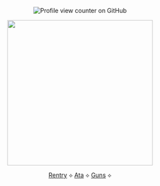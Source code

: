 <div align="center">
  
![Profile view counter on GitHub](https://komarev.com/ghpvc/?username=solarparfait&color=grey&label=✦&style=plastic&base=0)

<p align="center"> <img width="340" src="[https://github.com/user-attachments/assets/419eab0b-40a5-4699-bfa4-5b5546ebea8e](https://gifdb.com/images/high/persona-5-goro-akechi-battle-ready-e8x5x7070eb4ovgx.gif)"/>

[Rentry](s) ⟡ [Ata](s) ⟡ [Guns](s) ⟡ 
